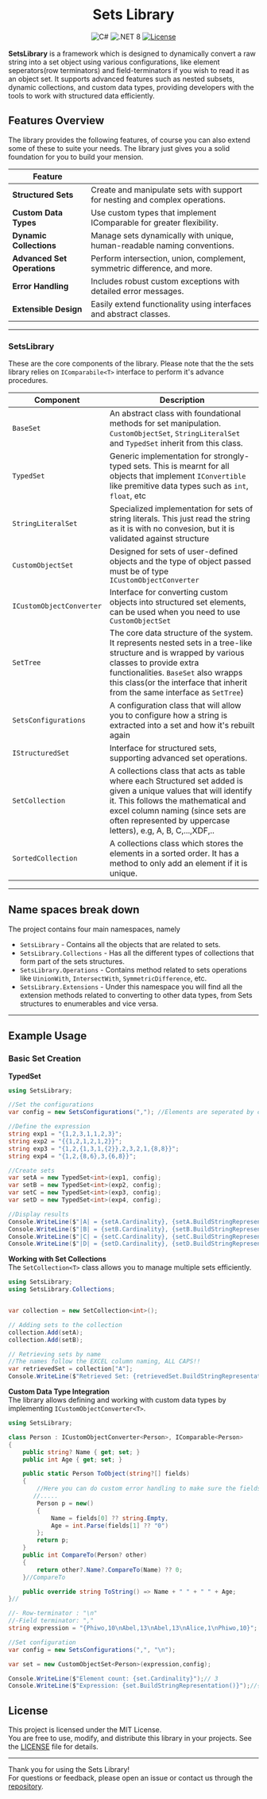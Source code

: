 <h1 align="center">Sets Library</h1>
<div align="center">
  <img src="https://img.shields.io/badge/language-C%23-blue.svg" alt="C#" />
  <img src="https://img.shields.io/badge/.NET-8.0-blueviolet.svg" alt=".NET 8" />
  <a href="https://github.com/Shisui-Pho/Sets-Library/blob/main/LICENSE">
    <img src="https://img.shields.io/github/license/Shisui-Pho/Sets-Library" alt="License" />
  </a>
</div>
<br>
<strong>SetsLibrary</strong> is a framework which is designed to dynamically convert a raw string into a set object using various configurations, like element seperators(row terminators) and field-terminators if you wish to read it as an object set. It supports advanced features such as nested subsets, dynamic collections, and custom data types, providing developers with the tools to work with structured data efficiently.
<br>


## Features Overview
The library provides the following features, of course you can also extend some of these to suite your needs. The library just gives you a solid foundation for you to build your mension.

| Feature                           |                                                                                          |
|-----------------------------------|-----------------------------------------------------------------------------------------------------|
| **Structured Sets**               | Create and manipulate sets with support for nesting and complex operations.                        |
| **Custom Data Types**             | Use custom types that implement IComparable for greater flexibility.                               |
| **Dynamic Collections**           | Manage sets dynamically with unique, human-readable naming conventions.                           |
| **Advanced Set Operations**       | Perform intersection, union, complement, symmetric difference, and more.                          |
| **Error Handling**                | Includes robust custom exceptions with detailed error messages.                                   |
| **Extensible Design**             | Easily extend functionality using interfaces and abstract classes.                                |
---

### **SetsLibrary**
These are the core components of the library. Please note that the the sets library relies on `IComparabile<T>` interface to perform it's advance procedures. 

| Component               | Description                                                                          |
|-------------------------|--------------------------------------------------------------------------------------|
| `BaseSet`               | An abstract class with foundational methods for set manipulation. `CustomObjectSet`, `StringLiteralSet` and `TypedSet` inherit from this class. |
 `TypedSet`              | Generic implementation for strongly-typed sets. This is mearnt for all objects that implement `IConvertible` like premitive data types such as `int`, `float`, etc |
| `StringLiteralSet`      | Specialized implementation for sets of string literals. This just read the string as it is with no convesion, but it is validated against structure |
| `CustomObjectSet`       | Designed for sets of user-defined objects and the type of object passed must be of type `ICustomObjectConverter`|
| `ICustomObjectConverter` | Interface for converting custom objects into structured set elements, can be used when you need to use `CustomObjectSet`                |
| `SetTree`              | The core data structure of the system. It represents nested sets in a tree-like structure and is wrapped by various classes to provide extra functionalities. `BaseSet` also wrapps this class(or the interface that inherit from the same interface as `SetTree`)|
|`SetsConfigurations`| A configuration class that will allow you to configure how a string is extracted into a set and how it's rebuilt again|
| `IStructuredSet`        | Interface for structured sets, supporting advanced set operations.                   |
|`SetCollection`| A collections class that acts as table where each Structured set added is given a unique values that will identify it. This follows the mathematical and excel column naming (since sets are often represented by uppercase letters), e.g, A, B, C,...,XDF,..|
|`SortedCollection`|A collections class which stores the elements in a sorted order. It has a method to only add an element if it is unique.|

---
## Name spaces break down  
The project contains four main namespaces, namely
- `SetsLibrary` - Contains all the objects that are related to sets.
- `SetsLibrary.Collections` - Has all the different types of collections that form part of the sets structures.
- `SetsLibrary.Operations` - Contains method related to sets operations like `UinionWith`, `IntersectWith`, `SymmetricDifference`, etc.  
- `SetsLibrary.Extensions` - Under this namespace you will find all the extension methods related to converting to other data types, from Sets structures to enumerables and vice versa.  

---

## Example Usage

### Basic Set Creation

**TypedSet**
```csharp
using SetsLibrary;

//Set the configurations
var config = new SetsConfigurations(","); //Elements are seperated by commas

//Define the expression
string exp1 = "{1,2,3,1,1,2,3}";
string exp2 = "{{1,2,1,2,1,2}}";
string exp3 = "{1,2,{1,3,1,{2}},2,3,2,1,{8,8}}";
string exp4 = "{1,2,{8,6},3,{6,8}}";

//Create sets
var setA = new TypedSet<int>(exp1, config);
var setB = new TypedSet<int>(exp2, config);
var setC = new TypedSet<int>(exp3, config);
var setD = new TypedSet<int>(exp4, config);

//Display results
Console.WriteLine($"|A| = {setA.Cardinality}, {setA.BuildStringRepresentation()}");// |A| = 3, {1,2,3}
Console.WriteLine($"|B| = {setB.Cardinality}, {setB.BuildStringRepresentation()}");// |B| = 1, {{1,2}}
Console.WriteLine($"|C| = {setC.Cardinality}, {setC.BuildStringRepresentation()}");// |C| = 5, {1,2,3,{8},{1,3,{2}}}
Console.WriteLine($"|D| = {setD.Cardinality}, {setD.BuildStringRepresentation()}");// |D| = 4, {1,2,3,{6,8}}
```
**Working with Set Collections**  
The `SetCollection<T>` class allows you to manage multiple sets efficiently.

```csharp
using SetsLibrary;
using SetsLibrary.Collections;


var collection = new SetCollection<int>();

// Adding sets to the collection
collection.Add(setA);
collection.Add(setB);

// Retrieving sets by name
//The names follow the EXCEL column naming, ALL CAPS!!
var retrievedSet = collection["A"];
Console.WriteLine($"Retrieved Set: {retrievedSet.BuildStringRepresentation()}");//{1,2,3}
``` 
**Custom Data Type Integration**  
The library allows defining and working with custom data types by implementing `ICustomObjectConverter<T>`.

```csharp
using SetsLibrary;

class Person : ICustomObjectConverter<Person>, IComparable<Person>
{
    public string? Name { get; set; }
    public int Age { get; set; }

    public static Person ToObject(string?[] fields)
    {
        //Here you can do custom error handling to make sure the fields are in the way you like
       //.....
        Person p = new()
        {
            Name = fields[0] ?? string.Empty,
            Age = int.Parse(fields[1] ?? "0")
        };
        return p;
    }
    public int CompareTo(Person? other)
    {
        return other?.Name?.CompareTo(Name) ?? 0;
    }//CompareTo

    public override string ToString() => Name + " " + " " + Age;
}//

//- Row-terminator : "\n"
//-Field terminator: ","
string expression = "{Phiwo,10\nAbel,13\nAbel,13\nAlice,1\nPhiwo,10}";

//Set configuration
var config = new SetsConfigurations(",", "\n");

var set = new CustomObjectSet<Person>(expression,config);

Console.WriteLine($"Element count: {set.Cardinality}");// 3
Console.WriteLine($"Expression: {set.BuildStringRepresentation()}");//{// Abel 13\nAlice 1\nPhiwo 10}
```

## **License**

This project is licensed under the MIT License.  
You are free to use, modify, and distribute this library in your projects. See the [LICENSE](https://github.com/Shisui-Pho/Sets-Library/blob/main/LICENSE) file for details.

---

Thank you for using the Sets Library!  
For questions or feedback, please open an issue or contact us through the [repository](https://github.com/Shisui-Pho/Sets-Library).


